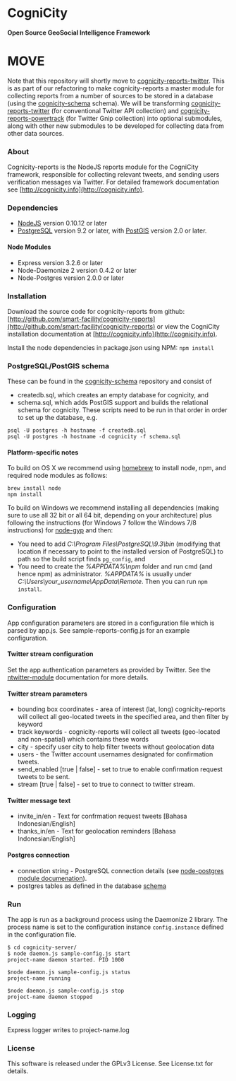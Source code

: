 CogniCity
===========
**Open Source GeoSocial Intelligence Framework**

# MOVE

Note that this repository will shortly move to [cognicity-reports-twitter](https://github.com/smart-facility/cognicity-reports-twitter). This is as part of our refactoring to make cognicity-reports a master module for collecting reports from a number of sources to be stored in a database (using the [cognicity-schema](https://github.com/smart-facility/cognicity-schema) schema). We will be transforming [cognicity-reports-twitter](https://github.com/smart-facility/cognicity-reports-twitter) (for conventional Twitter API collection) and [cognicity-reports-powertrack](https://github.com/smart-facility/cognicity-reports-powertrack) (for Twitter Gnip collection) into optional submodules, along with other new submodules to be developed for collecting data from other data sources.

### About
Cognicity-reports is the NodeJS reports module for the CogniCity framework, responsible for collecting relevant tweets, and sending users verification messages via Twitter. For detailed framework documentation see [http://cognicity.info](http://cognicity.info).

### Dependencies
* [NodeJS](http://nodejs.org) version 0.10.12 or later
* [PostgreSQL](http://www.postgresql.org) version 9.2 or later, with [PostGIS](http://postgis.org/) version 2.0 or later.

#### Node Modules
* Express version 3.2.6 or later
* Node-Daemonize 2 version 0.4.2 or later
* Node-Postgres version 2.0.0 or later

### Installation
Download the source code for cognicity-reports from github: [http://github.com/smart-facility/cognicity-reports](http://github.com/smart-facility/cognicity-reports) or view the CogniCity installation documentation at [http://cognicity.info](http://cognicity.info).

Install the node dependencies in package.json using NPM: `npm install`

### PostgreSQL/PostGIS schema
These can be found in the [cognicity-schema](https://github.com/smart-facility/cognicity-schema) repository and consist of
* createdb.sql, which creates an empty database for cognicity, and
* schema.sql, which adds PostGIS support and builds the relational schema for cognicity.
These scripts need to be run in that order in order to set up the database, e.g.
```shell
psql -U postgres -h hostname -f createdb.sql
psql -U postgres -h hostname -d cognicity -f schema.sql
```

#### Platform-specific notes ####
To build on OS X we recommend using [homebrew](http://brew.sh) to install node, npm, and required node modules as follows:
```shell
brew install node
npm install
```

To build on Windows we recommend installing all dependencies (making sure to use all 32 bit or all 64 bit, depending on your architecture) plus following the instructions (for Windows 7 follow the Windows 7/8 instructions) for [node-gyp](https://github.com/TooTallNate/node-gyp) and then:
* You need to add *C:\Program Files\PostgreSQL\9.3\bin* (modifying that location if necessary to point to the installed version of PostgreSQL) to path so the build script finds `pg_config`, and
* You need to create the *%APPDATA%\npm* folder and run cmd (and hence npm) as administrator. *%APPDATA%* is usually under *C:\Users\your_username\AppData\Remote*.
Then you can run `npm install`.

### Configuration
App configuration parameters are stored in a configuration file which is parsed by app.js. See sample-reports-config.js for an example configuration.

#### Twitter stream configuration
Set the app authentication parameters as provided by Twitter. See the [ntwitter-module](https://github.com/AvianFlu/ntwitter) documentation for more details.

#### Twitter stream parameters
* bounding box coordinates - area of interest (lat, long) cognicity-reports will collect all geo-located tweets in the specified area, and then filter by keyword
* track keywords - cognicity-reports will collect all tweets (geo-located and non-spatial) which contains these words
* city - specify user city to help filter tweets without geolocation data
* users - the Twitter account usernames designated for confirmation tweets.
* send_enabled [true | false] - set to true to enable confirmation request tweets to be sent.
* stream [true | false] - set to true to connect to twitter stream.

#### Twitter message text
* invite_in/en - Text for confrmation request tweets [Bahasa Indonesian/English]
* thanks_in/en - Text for geolocation reminders [Bahasa Indonesian/English]

#### Postgres connection
* connection string - PostgreSQL connection details (see [node-postgres module documenation](https://github.com/brianc/node-postgres)).
* postgres tables as defined in the database [schema](https://github.com/smart-facility/cognicity-schema/blob/master/schema.sql)

### Run
The app is run as a background process using the Daemonize 2 library. The process name is set to the configuration instance `config.instance` defined in the configuration file.

```shell
$ cd cognicity-server/
$ node daemon.js sample-config.js start
project-name daemon started. PID 1000

$node daemon.js sample-config.js status
project-name running

$node daemon.js sample-config.js stop
project-name daemon stopped
```

### Logging
Express logger writes to project-name.log

### License
This software is released under the GPLv3 License. See License.txt for details.
